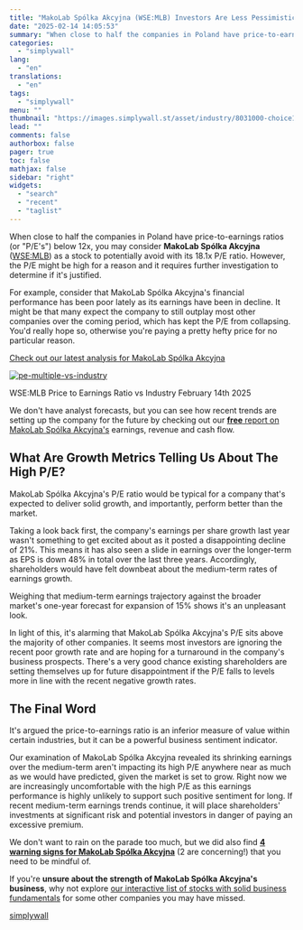 ```yaml
---
title: "MakoLab Spólka Akcyjna (WSE:MLB) Investors Are Less Pessimistic Than Expected"
date: "2025-02-14 14:05:53"
summary: "When close to half the companies in Poland have price-to-earnings ratios (or \"P/E's\") below 12x, you may consider MakoLab Spólka Akcyjna (WSE:MLB) as a stock to potentially avoid with its 18.1x P/E ratio. However, the P/E might be high for a reason and it requires further investigation to determine if..."
categories:
  - "simplywall"
lang:
  - "en"
translations:
  - "en"
tags:
  - "simplywall"
menu: ""
thumbnail: "https://images.simplywall.st/asset/industry/8031000-choice1-main-header/1585186592389"
lead: ""
comments: false
authorbox: false
pager: true
toc: false
mathjax: false
sidebar: "right"
widgets:
  - "search"
  - "recent"
  - "taglist"
---
```


When close to half the companies in Poland have price-to-earnings ratios (or "P/E's") below 12x, you may consider **MakoLab Spólka Akcyjna** ([WSE:MLB](https://simplywall.st/stocks/pl/software/wse-mlb/makolab-spolka-akcyjna-shares)) as a stock to potentially avoid with its 18.1x P/E ratio. However, the P/E might be high for a reason and it requires further investigation to determine if it's justified.

For example, consider that MakoLab Spólka Akcyjna's financial performance has been poor lately as its earnings have been in decline. It might be that many expect the company to still outplay most other companies over the coming period, which has kept the P/E from collapsing. You'd really hope so, otherwise you're paying a pretty hefty price for no particular reason.

 [Check out our latest analysis for MakoLab Spólka Akcyjna](https://simplywall.st/stocks/pl/software/wse-mlb/makolab-spolka-akcyjna-shares) 

[![pe-multiple-vs-industry](https://images.simplywall.st/asset/chart/39575322-pe-multiple-vs-industry-1-dark/1739506123217)](https://simplywall.st/stocks/pl/software/wse-mlb/makolab-spolka-akcyjna-shares)

WSE:MLB Price to Earnings Ratio vs Industry February 14th 2025

 We don't have analyst forecasts, but you can see how recent trends are setting up the company for the future by checking out our [**free** report on MakoLab Spólka Akcyjna's](https://simplywall.st/stocks/pl/software/wse-mlb/makolab-spolka-akcyjna-shares/past) earnings, revenue and cash flow.

What Are Growth Metrics Telling Us About The High P/E?
------------------------------------------------------

MakoLab Spólka Akcyjna's P/E ratio would be typical for a company that's expected to deliver solid growth, and importantly, perform better than the market.

Taking a look back first, the company's earnings per share growth last year wasn't something to get excited about as it posted a disappointing decline of 21%. This means it has also seen a slide in earnings over the longer-term as EPS is down 48% in total over the last three years. Accordingly, shareholders would have felt downbeat about the medium-term rates of earnings growth.

Weighing that medium-term earnings trajectory against the broader market's one-year forecast for expansion of 15% shows it's an unpleasant look.

In light of this, it's alarming that MakoLab Spólka Akcyjna's P/E sits above the majority of other companies. It seems most investors are ignoring the recent poor growth rate and are hoping for a turnaround in the company's business prospects. There's a very good chance existing shareholders are setting themselves up for future disappointment if the P/E falls to levels more in line with the recent negative growth rates.

The Final Word
--------------

It's argued the price-to-earnings ratio is an inferior measure of value within certain industries, but it can be a powerful business sentiment indicator.

Our examination of MakoLab Spólka Akcyjna revealed its shrinking earnings over the medium-term aren't impacting its high P/E anywhere near as much as we would have predicted, given the market is set to grow. Right now we are increasingly uncomfortable with the high P/E as this earnings performance is highly unlikely to support such positive sentiment for long. If recent medium-term earnings trends continue, it will place shareholders' investments at significant risk and potential investors in danger of paying an excessive premium.

We don't want to rain on the parade too much, but we did also find [**4 warning signs for MakoLab Spólka Akcyjna**](https://simplywall.st/stocks/pl/software/wse-mlb/makolab-spolka-akcyjna-shares) (2 are concerning!) that you need to be mindful of.

If you're **unsure about the strength of MakoLab Spólka Akcyjna's business**, why not explore [our interactive list of stocks with solid business fundamentals](https://simplywall.st/discover/investing-ideas/10146/solid-balance-sheet-and-fundamentals) for some other companies you may have missed.

[simplywall](https://simplywall.st/stocks/pl/software/wse-mlb/makolab-spolka-akcyjna-shares/news/makolab-splka-akcyjna-wsemlb-investors-are-less-pessimistic)
